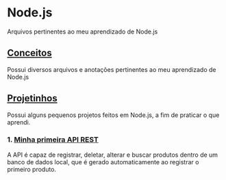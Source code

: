 # Node.js
Arquivos pertinentes ao meu aprendizado de Node.js

## [Conceitos](https://github.com/royalfelep/Node.js/tree/main/conceitos)
Possui diversos arquivos e anotações pertinentes ao meu aprendizado de Node.js

## [Projetinhos](https://github.com/royalfelep/Node.js/tree/main/projetinhos/)
Possui alguns pequenos projetos feitos em Node.js, a fim de praticar o que aprendi.
### 1. [Minha primeira API REST](https://github.com/royalfelep/Node.js/tree/main/projetinhos/firstAPI)
A API é capaz de registrar, deletar, alterar e buscar produtos dentro de um banco de dados local, que é gerado automaticamente ao registrar o primeiro produto.
